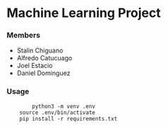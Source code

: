 # Machine Learning Project


### Members

- Stalin Chiguano
- Alfredo Catucuago
- Joel Estacio
- Daniel Dominguez

### Usage

        	python3 -m venv .env
		source .env/bin/activate
		pip install -r requirements.txt

